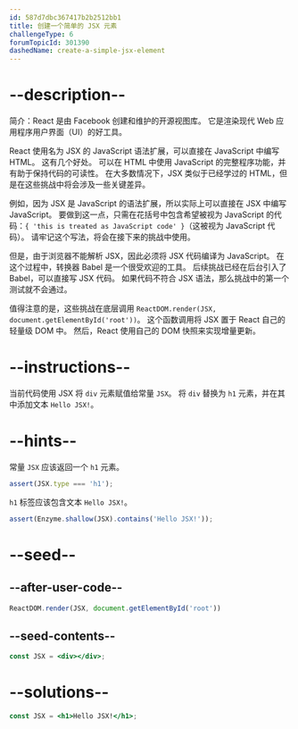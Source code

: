 ```yaml
---
id: 587d7dbc367417b2b2512bb1
title: 创建一个简单的 JSX 元素
challengeType: 6
forumTopicId: 301390
dashedName: create-a-simple-jsx-element
---
```


# --description--

简介：React 是由 Facebook 创建和维护的开源视图库。 它是渲染现代 Web 应用程序用户界面（UI）的好工具。

React 使用名为 JSX 的 JavaScript 语法扩展，可以直接在 JavaScript 中编写 HTML。 这有几个好处。 可以在 HTML 中使用 JavaScript 的完整程序功能，并有助于保持代码的可读性。 在大多数情况下，JSX 类似于已经学过的 HTML，但是在这些挑战中将会涉及一些关键差异。

例如，因为 JSX 是 JavaScript 的语法扩展，所以实际上可以直接在 JSX 中编写 JavaScript。 要做到这一点，只需在花括号中包含希望被视为 JavaScript 的代码：`{ 'this is treated as JavaScript code' }`（这被视为 JavaScript 代码）。 请牢记这个写法，将会在接下来的挑战中使用。

但是，由于浏览器不能解析 JSX，因此必须将 JSX 代码编译为 JavaScript。 在这个过程中，转换器 Babel 是一个很受欢迎的工具。 后续挑战已经在后台引入了 Babel，可以直接写 JSX 代码。 如果代码不符合 JSX 语法，那么挑战中的第一个测试就不会通过。

值得注意的是，这些挑战在底层调用 `ReactDOM.render(JSX, document.getElementById('root'))`。 这个函数调用将 JSX 置于 React 自己的轻量级 DOM 中。 然后，React 使用自己的 DOM 快照来实现增量更新。

# --instructions--

当前代码使用 JSX 将 `div` 元素赋值给常量 `JSX`。 将 `div` 替换为 `h1` 元素，并在其中添加文本 `Hello JSX!`。

# --hints--

常量 `JSX` 应该返回一个 `h1` 元素。

```js
assert(JSX.type === 'h1');
```

`h1` 标签应该包含文本 `Hello JSX!`。

```js
assert(Enzyme.shallow(JSX).contains('Hello JSX!'));
```

# --seed--

## --after-user-code--

```jsx
ReactDOM.render(JSX, document.getElementById('root'))
```

## --seed-contents--

```jsx
const JSX = <div></div>;
```

# --solutions--

```jsx
const JSX = <h1>Hello JSX!</h1>;
```
